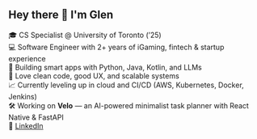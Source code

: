 ## Hey there 👋 I'm Glen

🎓 CS Specialist @ University of Toronto (’25)  
💻 Software Engineer with 2+ years of iGaming, fintech & startup experience  
🧠 Building smart apps with Python, Java, Kotlin, and LLMs  
🚀 Love clean code, good UX, and scalable systems  
📈 Currently leveling up in cloud and CI/CD (AWS, Kubernetes, Docker, Jenkins)  
🛠️ Working on **Velo** — an AI-powered minimalist task planner with React Native & FastAPI  
🔗 [LinkedIn](https://www.linkedin.com/in/glen-jeremy-1b5938169/)
